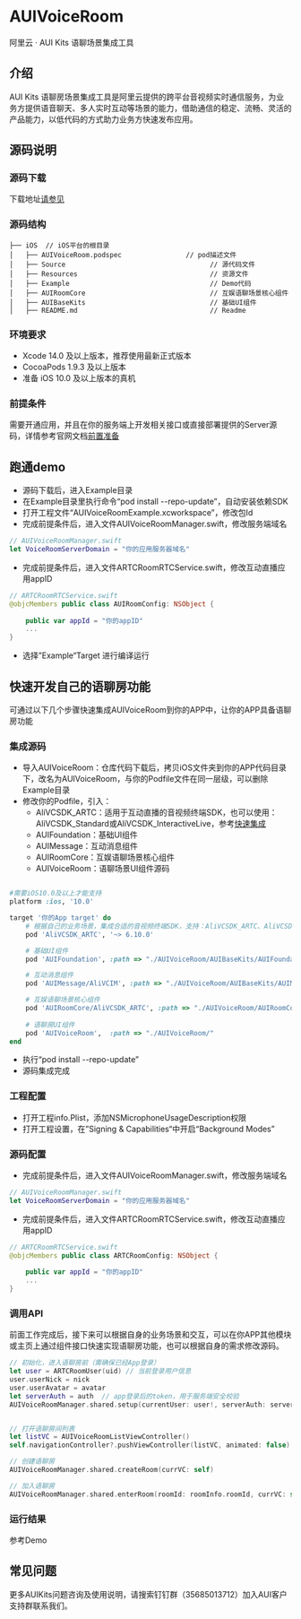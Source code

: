 # AUIVoiceRoom
阿里云 · AUI Kits 语聊场景集成工具

## 介绍
AUI Kits 语聊房场景集成工具是阿里云提供的跨平台音视频实时通信服务，为业务方提供语音聊天、多人实时互动等场景的能力，借助通信的稳定、流畅、灵活的产品能力，以低代码的方式助力业务方快速发布应用。


## 源码说明

### 源码下载
下载地址[请参见](https://github.com/MediaBox-AUIKits/AUIVoiceRoom/tree/main/iOS)

### 源码结构
```
├── iOS  // iOS平台的根目录
│   ├── AUIVoiceRoom.podspec                // pod描述文件
│   ├── Source                                    // 源代码文件
│   ├── Resources                                 // 资源文件
│   ├── Example                                   // Demo代码
│   ├── AUIRoomCore                               // 互娱语聊场景核心组件 
│   ├── AUIBaseKits                               // 基础UI组件   
│   ├── README.md                                 // Readme  

```

### 环境要求
- Xcode 14.0 及以上版本，推荐使用最新正式版本
- CocoaPods 1.9.3 及以上版本
- 准备 iOS 10.0 及以上版本的真机

### 前提条件
需要开通应用，并且在你的服务端上开发相关接口或直接部署提供的Server源码，详情参考官网文档[前置准备](https://help.aliyun.com/zh/apsara-video-sdk/use-cases/pre-preparation)


## 跑通demo

- 源码下载后，进入Example目录
- 在Example目录里执行命令“pod install  --repo-update”，自动安装依赖SDK
- 打开工程文件“AUIVoiceRoomExample.xcworkspace”，修改包Id
- 完成前提条件后，进入文件AUIVoiceRoomManager.swift，修改服务端域名
```swift
// AUIVoiceRoomManager.swift
let VoiceRoomServerDomain = "你的应用服务器域名"
```
- 完成前提条件后，进入文件ARTCRoomRTCService.swift，修改互动直播应用appID
```swift
// ARTCRoomRTCService.swift
@objcMembers public class AUIRoomConfig: NSObject {
    
    public var appId = "你的appID"
    ...
}
```

- 选择”Example“Target 进行编译运行


## 快速开发自己的语聊房功能
可通过以下几个步骤快速集成AUIVoiceRoom到你的APP中，让你的APP具备语聊房功能

### 集成源码
- 导入AUIVoiceRoom：仓库代码下载后，拷贝iOS文件夹到你的APP代码目录下，改名为AUIVoiceRoom，与你的Podfile文件在同一层级，可以删除Example目录
- 修改你的Podfile，引入：
  - AliVCSDK_ARTC：适用于互动直播的音视频终端SDK，也可以使用：AliVCSDK_Standard或AliVCSDK_InteractiveLive，参考[快速集成](https://help.aliyun.com/document_detail/2412571.htm)
  - AUIFoundation：基础UI组件
  - AUIMessage：互动消息组件
  - AUIRoomCore：互娱语聊场景核心组件
  - AUIVoiceRoom：语聊场景UI组件源码
```ruby

#需要iOS10.0及以上才能支持
platform :ios, '10.0'

target '你的App target' do
    # 根据自己的业务场景，集成合适的音视频终端SDK，支持：AliVCSDK_ARTC、AliVCSDK_Standard、AliVCSDK_InteractiveLive
    pod 'AliVCSDK_ARTC', '~> 6.10.0'

    # 基础UI组件
    pod 'AUIFoundation', :path => "./AUIVoiceRoom/AUIBaseKits/AUIFoundation/"

    # 互动消息组件
    pod 'AUIMessage/AliVCIM', :path => "./AUIVoiceRoom/AUIBaseKits/AUIMessage/"

    # 互娱语聊场景核心组件
    pod 'AUIRoomCore/AliVCSDK_ARTC', :path => "./AUIVoiceRoom/AUIRoomCore/"
    
    # 语聊房UI组件
    pod 'AUIVoiceRoom',  :path => "./AUIVoiceRoom/"
end
```
- 执行“pod install --repo-update”
- 源码集成完成

### 工程配置
- 打开工程info.Plist，添加NSMicrophoneUsageDescription权限
- 打开工程设置，在”Signing & Capabilities“中开启“Background Modes”


### 源码配置
- 完成前提条件后，进入文件AUIVoiceRoomManager.swift，修改服务端域名
```swift
// AUIVoiceRoomManager.swift
let VoiceRoomServerDomain = "你的应用服务器域名"
```
- 完成前提条件后，进入文件ARTCRoomRTCService.swift，修改互动直播应用appID
```swift
// ARTCRoomRTCService.swift
@objcMembers public class ARTCRoomConfig: NSObject {
    
    public var appId = "你的appID"
    ...
}
```
### 调用API
前面工作完成后，接下来可以根据自身的业务场景和交互，可以在你APP其他模块或主页上通过组件接口快速实现语聊房功能，也可以根据自身的需求修改源码。

``` Swift
// 初始化，进入语聊房前（需确保已经App登录）
let user = ARTCRoomUser(uid) // 当前登录用户信息
user.userNick = nick
user.userAvatar = avatar
let serverAuth = auth  // app登录后的token，用于服务端安全校验
AUIVoiceRoomManager.shared.setup(currentUser: user!, serverAuth: serverAuth)


// 打开语聊房间列表
let listVC = AUIVoiceRoomListViewController()
self.navigationController?.pushViewController(listVC, animated: false)

// 创建语聊房
AUIVoiceRoomManager.shared.createRoom(currVC: self)

// 加入语聊房
AUIVoiceRoomManager.shared.enterRoom(roomId: roomInfo.roomId, currVC: self)

```

### 运行结果
参考Demo

## 常见问题
更多AUIKits问题咨询及使用说明，请搜索钉钉群（35685013712）加入AUI客户支持群联系我们。
